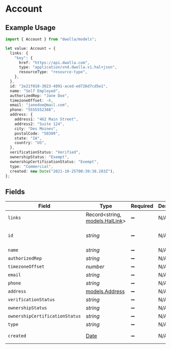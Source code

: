 # Account

## Example Usage

```typescript
import { Account } from "dwolla/models";

let value: Account = {
  links: {
    "key": {
      href: "https://api.dwolla.com",
      type: "application/vnd.dwolla.v1.hal+json",
      resourceType: "resource-type",
    },
  },
  id: "2e21f010-3023-4891-aced-ed726d7cd5e1",
  name: "Self Employed",
  authorizedRep: "Jane Doe",
  timezoneOffset: -6,
  email: "janedoe@mail.com",
  phone: "5555552368",
  address: {
    address1: "462 Main Street",
    address2: "Suite 124",
    city: "Des Moines",
    postalCode: "50309",
    state: "IA",
    country: "US",
  },
  verificationStatus: "Verified",
  ownershipStatus: "Exempt",
  ownershipCertificationStatus: "Exempt",
  type: "Commercial",
  created: new Date("2021-10-25T00:39:38.283Z"),
};
```

## Fields

| Field                                                                                         | Type                                                                                          | Required                                                                                      | Description                                                                                   | Example                                                                                       |
| --------------------------------------------------------------------------------------------- | --------------------------------------------------------------------------------------------- | --------------------------------------------------------------------------------------------- | --------------------------------------------------------------------------------------------- | --------------------------------------------------------------------------------------------- |
| `links`                                                                                       | Record<string, [models.HalLink](../models/hallink.md)>                                        | :heavy_minus_sign:                                                                            | N/A                                                                                           |                                                                                               |
| `id`                                                                                          | *string*                                                                                      | :heavy_minus_sign:                                                                            | N/A                                                                                           | 2e21f010-3023-4891-aced-ed726d7cd5e1                                                          |
| `name`                                                                                        | *string*                                                                                      | :heavy_minus_sign:                                                                            | N/A                                                                                           | Self Employed                                                                                 |
| `authorizedRep`                                                                               | *string*                                                                                      | :heavy_minus_sign:                                                                            | N/A                                                                                           | Jane Doe                                                                                      |
| `timezoneOffset`                                                                              | *number*                                                                                      | :heavy_minus_sign:                                                                            | N/A                                                                                           | -6                                                                                            |
| `email`                                                                                       | *string*                                                                                      | :heavy_minus_sign:                                                                            | N/A                                                                                           | janedoe@mail.com                                                                              |
| `phone`                                                                                       | *string*                                                                                      | :heavy_minus_sign:                                                                            | N/A                                                                                           | 5555552368                                                                                    |
| `address`                                                                                     | [models.Address](../models/address.md)                                                        | :heavy_minus_sign:                                                                            | N/A                                                                                           |                                                                                               |
| `verificationStatus`                                                                          | *string*                                                                                      | :heavy_minus_sign:                                                                            | N/A                                                                                           | Verified                                                                                      |
| `ownershipStatus`                                                                             | *string*                                                                                      | :heavy_minus_sign:                                                                            | N/A                                                                                           | Exempt                                                                                        |
| `ownershipCertificationStatus`                                                                | *string*                                                                                      | :heavy_minus_sign:                                                                            | N/A                                                                                           | Exempt                                                                                        |
| `type`                                                                                        | *string*                                                                                      | :heavy_minus_sign:                                                                            | N/A                                                                                           | Commercial                                                                                    |
| `created`                                                                                     | [Date](https://developer.mozilla.org/en-US/docs/Web/JavaScript/Reference/Global_Objects/Date) | :heavy_minus_sign:                                                                            | N/A                                                                                           | 2021-10-25T00:39:38.283Z                                                                      |